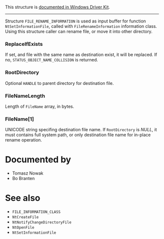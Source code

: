 This structure is [documented in Windows Driver Kit](https://learn.microsoft.com/en-us/windows-hardware/drivers/ddi/ntifs/ns-ntifs-_file_rename_information).

---

Structure `FILE_RENAME_INFORMATION` is used as input buffer for function `NtSetInformationFile`, called with `FileRenameInformation` information class. Using this structure caller can rename file, or move it into other directory.

### ReplaceIfExists

If set, and file with the same name as destination exist, it will be replaced. If no, `STATUS_OBJECT_NAME_COLLISION` is returned.

### RootDirectory

Optional `HANDLE` to parent directory for destination file.

### FileNameLength

Length of `FileName` array, in bytes.

### FileName[1]

UNICODE string specifing destination file name. If `RootDirectory` is *NULL*, it must contains full system path, or only destination file name for in-place rename operation.

# Documented by

* Tomasz Nowak
* Bo Branten

# See also

* `FILE_INFORMATION_CLASS`
* `NtCreateFile`
* `NtNotifyChangeDirectoryFile`
* `NtOpenFile`
* `NtSetInformationFile`
